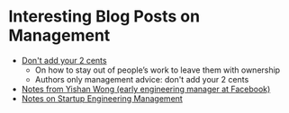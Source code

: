 # Interesting Blog Posts on Management

- [Don't add your 2 cents](https://sivers.org/2c)
	- On how to stay out of people’s work to leave them with ownership
	- Authors only management advice: don't add your 2 cents
- [Notes from Yishan Wong (early engineering manager at Facebook)](http://algeri-wong.com/yishan/engineering-management.html)
- [Notes on Startup Engineering Management](http://www.elidedbranches.com/2015/10/notes-on-startup-engineering-management.html?m=1)